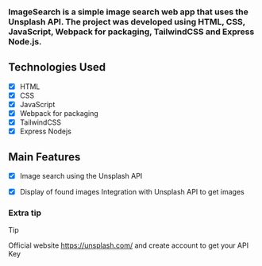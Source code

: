 ### ImageSearch is a simple image search web app that uses the Unsplash API. The project was developed using HTML, CSS, JavaScript, Webpack for packaging, TailwindCSS and Express Node.js.
## Technologies Used

- [x] HTML
- [x] CSS
- [x] JavaScript
- [x] Webpack for packaging
- [x] TailwindCSS
- [x] Express Nodejs

## Main Features
- [x] Image search using the Unsplash API
- [x] Display of found images Integration with Unsplash API to get images


### Extra tip
> [!TIP]
> Official website https://unsplash.com/ and create account to get your API Key
